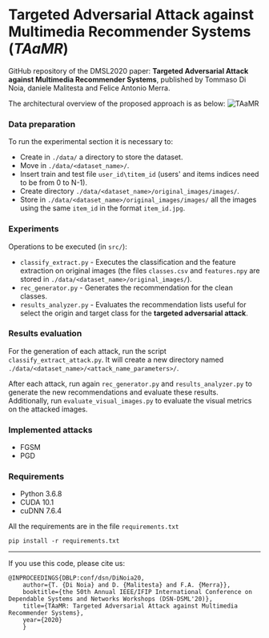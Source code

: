 # Targeted Adversarial Attack against Multimedia Recommender Systems (***TAaMR***)

GitHub repository of the DMSL2020 paper: **Targeted Adversarial Attack against Multimedia Recommender Systems**, published by Tommaso Di Noia, daniele Malitesta and Felice Antonio Merra.

The architectural overview of the proposed approach is as below:
![***TAaMR***](https://github.com/sisinflab/TAaMR/blob/master/Overview.png)


### Data preparation
To run the experimental section it is necessary to:
* Create in ```./data/``` a directory to store the dataset.
* Move in ```./data/<dataset_name>/```.
* Insert train and test file ```user_id\titem_id``` (users' and items indices need to be from 0 to N-1).
* Create directory ```./data/<dataset_name>/original_images/images/```.
* Store in ```./data/<dataset_name>/original_images/images/``` all the images using the same ```item_id``` in the format ```item_id.jpg```.

### Experiments
Operations to be executed (in ```src/```):
* ```classify_extract.py``` - Executes the classification and the feature extraction on original images (the files ```classes.csv``` and ```features.npy``` are stored in ```./data/<dataset_name>/original_images/```).
* ```rec_generator.py``` - Generates the recommendation for the clean classes.
* ```results_analyzer.py``` - Evaluates the recommendation lists useful for select the origin and target class for the **targeted adversarial attack**.

### Results evaluation
For the generation of each attack, run the script ```classify_extract_attack.py```. It will create a new directory named ```./data/<dataset_name>/<attack_name_parameters>/```.

After each attack, run again ```rec_generator.py``` and ```results_analyzer.py``` to generate the new recommendations and evaluate these results. Additionally, run ```evaluate_visual_images.py``` to evaluate the visual metrics on the attacked images. 

### Implemented attacks
* FGSM 
* PGD


### Requirements

* Python 3.6.8
* CUDA 10.1
* cuDNN 7.6.4

All the requirements are in the file ```requirements.txt```

```
pip install -r requirements.txt
```
***

If you use this code, please cite us:

```
@INPROCEEDINGS{DBLP:conf/dsn/DiNoia20,
    author={T. {Di Noia} and D. {Malitesta} and F.A. {Merra}}, 
    booktitle={the 50th Annual IEEE/IFIP International Conference on Dependable Systems and Networks Workshops (DSN-DSML'20)}, 
    title={TAaMR: Targeted Adversarial Attack against Multimedia Recommender Systems},
    year={2020}
    }
```

